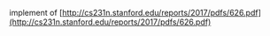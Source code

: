 implement of [http://cs231n.stanford.edu/reports/2017/pdfs/626.pdf](http://cs231n.stanford.edu/reports/2017/pdfs/626.pdf)
